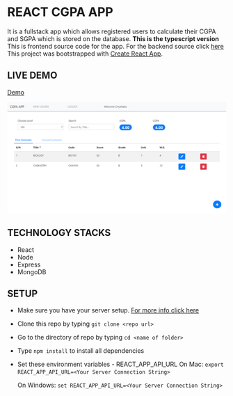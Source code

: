 # REACT CGPA APP

It is a fullstack app which allows registered users to calculate their CGPA and SGPA which is stored on the database. **This is the typescript version**  
This is frontend source code for the app. For the backend source click [here](https://github.com/Ekenzy-101/Node-Cgpa-Api-TS-)
This project was bootstrapped with [Create React App](https://github.com/facebookincubator/create-react-app).

## LIVE DEMO

[Demo](https://kenzyreactcgpa.herokuapp.com/)

![ScreenShot](screenshot.png)

## TECHNOLOGY STACKS

- React
- Node
- Express
- MongoDB

## SETUP

- Make sure you have your server setup. [For more info click here](https://github.com/Ekenzy-101/Node-Cgpa-Api-TS-)
- Clone this repo by typing `git clone <repo url>`
- Go to the directory of repo by typing `cd <name of folder>`
- Type `npm install` to install all dependencies
- Set these environment variables - REACT_APP_API_URL
  On Mac:
  `export REACT_APP_API_URL=<Your Server Connection String>`

  On Windows:
  `set REACT_APP_API_URL=<Your Server Connection String>`
